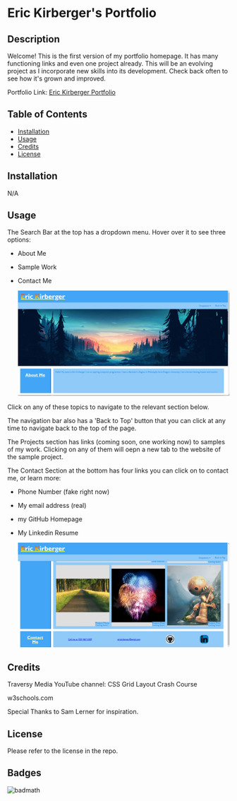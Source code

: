 # Eric Kirberger's Portfolio

## Description

Welcome!  This is the first version of my portfolio homepage.  It has many functioning links and even one project already.  This will be an evolving project as I incorporate new skills into its development.  Check back often to see how it's grown and improved.

Portfolio Link: [Eric Kirberger Portfolio](https://ekirbs.github.io/portfolio-homepage/ 'My Portfolio: Learn about my qualifications and how to contact me.')

## Table of Contents
- [Installation](#installation)
- [Usage](#usage)
- [Credits](#credits)
- [License](#license)

## Installation

N/A

## Usage

The Search Bar at the top has a dropdown menu.  Hover over it to see three options:
* About Me
* Sample Work
* Contact Me

    ![Screenshot of Navigation Bar.](./assets/images/portfolio-navbar-screenshot.jpg)

Click on any of these topics to navigate to the relevant section below.

The navigation bar also has a 'Back to Top' button that you can click at any time to navigate back to the top of the page.

The Projects section has links (coming soon, one working now) to samples of my work.  Clicking on any of them will oepn a new tab to the website of the sample project.

The Contact Section at the bottom has four links you can click on to contact me, or learn more:
* Phone Number (fake right now)
* My email address (real)
* my GitHub Homepage
* My Linkedin Resume

    ![Screenshot of Navigation Bar.](./assets/images/portfolio-contact-screenshot.jpg)

## Credits

Traversy Media YouTube channel:  CSS Grid Layout Crash Course

w3schools.com

Special Thanks to Sam Lerner for inspiration.

## License

Please refer to the license in the repo.

## Badges

![badmath](https://img.shields.io/github/languages/top/lernantino/badmath)